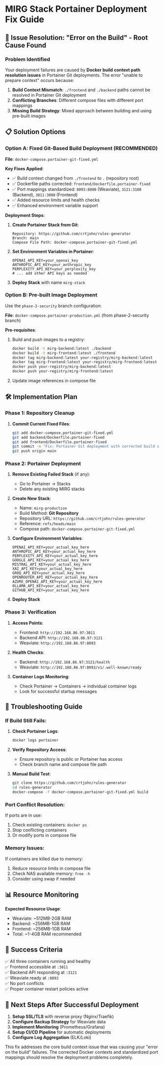 # MIRG Stack Portainer Deployment Fix Guide

## 🚨 Issue Resolution: "Error on the Build" - Root Cause Found

### **Problem Identified**
Your deployment failures are caused by **Docker build context path resolution issues** in Portainer Git deployments. The error "unable to prepare context" occurs because:

1. **Build Context Mismatch**: `./frontend` and `./backend` paths cannot be resolved in Portainer Git deployment
2. **Conflicting Branches**: Different compose files with different port mappings
3. **Missing Build Strategy**: Mixed approach between building and using pre-built images

## 📋 **Solution Options**

### **Option A: Fixed Git-Based Build Deployment (RECOMMENDED)**

**File**: `docker-compose.portainer-git-fixed.yml`

**Key Fixes Applied**:
- ✅ Build context changed from `./frontend` to `.` (repository root)
- ✅ Dockerfile paths corrected: `frontend/Dockerfile.portainer-fixed`
- ✅ Port mappings standardized: `8093:8080` (Weaviate), `3121:3100` (Backend), `3011:3000` (Frontend)
- ✅ Added resource limits and health checks
- ✅ Enhanced environment variable support

**Deployment Steps**:

1. **Create Portainer Stack from Git**:
   ```
   Repository: https://github.com/crtjohn/rules-generator
   Branch: main
   Compose File Path: docker-compose.portainer-git-fixed.yml
   ```

2. **Set Environment Variables in Portainer**:
   ```
   OPENAI_API_KEY=your_openai_key
   ANTHROPIC_API_KEY=your_anthropic_key
   PERPLEXITY_API_KEY=your_perplexity_key
   # ... add other API keys as needed
   ```

3. **Deploy Stack** with name `mirg-stack`

### **Option B: Pre-built Image Deployment**

Use the `phase-2-security` branch configuration:

**File**: `docker-compose.portainer-production.yml` (from phase-2-security branch)

**Pre-requisites**:
1. Build and push images to a registry:
   ```bash
   docker build -t mirg-backend:latest ./backend
   docker build -t mirg-frontend:latest ./frontend
   docker tag mirg-backend:latest your-registry/mirg-backend:latest
   docker tag mirg-frontend:latest your-registry/mirg-frontend:latest
   docker push your-registry/mirg-backend:latest
   docker push your-registry/mirg-frontend:latest
   ```

2. Update image references in compose file

## 🛠️ **Implementation Plan**

### **Phase 1: Repository Cleanup**

1. **Commit Current Fixed Files**:
   ```bash
   git add docker-compose.portainer-git-fixed.yml
   git add backend/Dockerfile.portainer-fixed
   git add frontend/Dockerfile.portainer-fixed
   git commit -m "Fix: Portainer Git deployment with corrected build contexts"
   git push origin main
   ```

### **Phase 2: Portainer Deployment**

1. **Remove Existing Failed Stack** (if any):
   - Go to Portainer → Stacks
   - Delete any existing MIRG stacks

2. **Create New Stack**:
   - Name: `mirg-production`
   - Build Method: **Git Repository**
   - Repository URL: `https://github.com/crtjohn/rules-generator`
   - Reference: `refs/heads/main`
   - Compose path: `docker-compose.portainer-git-fixed.yml`

3. **Configure Environment Variables**:
   ```
   OPENAI_API_KEY=your_actual_key_here
   ANTHROPIC_API_KEY=your_actual_key_here
   PERPLEXITY_API_KEY=your_actual_key_here
   GOOGLE_API_KEY=your_actual_key_here
   MISTRAL_API_KEY=your_actual_key_here
   XAI_API_KEY=your_actual_key_here
   GROQ_API_KEY=your_actual_key_here
   OPENROUTER_API_KEY=your_actual_key_here
   AZURE_OPENAI_API_KEY=your_actual_key_here
   OLLAMA_API_KEY=your_actual_key_here
   GITHUB_API_KEY=your_actual_key_here
   ```

4. **Deploy Stack**

### **Phase 3: Verification**

1. **Access Points**:
   - Frontend: `http://192.168.86.97:3011`
   - Backend API: `http://192.168.86.97:3121`
   - Weaviate: `http://192.168.86.97:8093`

2. **Health Checks**:
   - Backend: `http://192.168.86.97:3121/health`
   - Weaviate: `http://192.168.86.97:8093/v1/.well-known/ready`

3. **Container Logs Monitoring**:
   - Check Portainer → Containers → individual container logs
   - Look for successful startup messages

## 🔧 **Troubleshooting Guide**

### **If Build Still Fails**:

1. **Check Portainer Logs**:
   ```bash
   docker logs portainer
   ```

2. **Verify Repository Access**:
   - Ensure repository is public or Portainer has access
   - Check branch name and compose file path

3. **Manual Build Test**:
   ```bash
   git clone https://github.com/crtjohn/rules-generator
   cd rules-generator
   docker-compose -f docker-compose.portainer-git-fixed.yml build
   ```

### **Port Conflict Resolution**:

If ports are in use:
1. Check existing containers: `docker ps`
2. Stop conflicting containers
3. Or modify ports in compose file

### **Memory Issues**:

If containers are killed due to memory:
1. Reduce resource limits in compose file
2. Check NAS available memory: `free -h`
3. Consider using swap if needed

## 📊 **Resource Monitoring**

**Expected Resource Usage**:
- Weaviate: ~512MB-2GB RAM
- Backend: ~256MB-1GB RAM  
- Frontend: ~256MB-1GB RAM
- Total: ~1-4GB RAM recommended

## 🎯 **Success Criteria**

✅ All three containers running and healthy  
✅ Frontend accessible at `:3011`  
✅ Backend API responding at `:3121`  
✅ Weaviate ready at `:8093`  
✅ No port conflicts  
✅ Proper container restart policies active  

## 🚀 **Next Steps After Successful Deployment**

1. **Setup SSL/TLS** with reverse proxy (Nginx/Traefik)
2. **Configure Backup Strategy** for Weaviate data
3. **Implement Monitoring** (Prometheus/Grafana)
4. **Setup CI/CD Pipeline** for automatic deployments
5. **Configure Log Aggregation** (ELK/Loki)

This fix addresses the core build context issue that was causing your "error on the build" failures. The corrected Docker contexts and standardized port mappings should resolve the deployment problems completely.